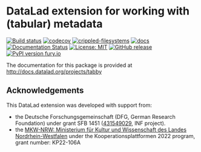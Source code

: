 # DataLad extension for working with (tabular) metadata

[![Build status](https://ci.appveyor.com/api/projects/status/t3ftk4pqorbjuy6c/branch/main?svg=true)](https://ci.appveyor.com/project/mih/datalad-tabby/branch/main)
[![codecov](https://codecov.io/gh/psychoinformatics-de/datalad-tabby/branch/main/graph/badge.svg?token=2P8rak7lSX)](https://codecov.io/gh/psychoinformatics-de/datalad-tabby)
[![crippled-filesystems](https://github.com/psychoinformatics-de/datalad-tabby/workflows/crippled-filesystems/badge.svg)](https://github.com/psychoinformatics-de/datalad-tabby/actions?query=workflow%3Acrippled-filesystems)
[![docs](https://github.com/psychoinformatics-de/datalad-tabby/workflows/docs/badge.svg)](https://github.com/psychoinformatics-de/datalad-tabby/actions?query=workflow%3Adocs)
[![Documentation Status](https://readthedocs.org/projects/datalad-tabby/badge/?version=latest)](http://docs.datalad.org/projects/tabby/en/latest/?badge=latest)
[![License: MIT](https://img.shields.io/badge/License-MIT-yellow.svg)](https://opensource.org/licenses/MIT)
[![GitHub release](https://img.shields.io/github/release/psychoinformatics-de/datalad-tabby.svg)](https://GitHub.com/psychoinformatics-de/datalad-tabby/releases/)
[![PyPI version fury.io](https://badge.fury.io/py/datalad-tabby.svg)](https://pypi.python.org/pypi/datalad-tabby/)

The documentation for this package is provided at http://docs.datalad.org/projects/tabby


## Acknowledgements

This DataLad extension was developed with support from:
- the Deutsche Forschungsgemeinschaft (DFG, German Research Foundation) under grant SFB 1451 ([431549029](https://gepris.dfg.de/gepris/projekt/431549029), INF project).
- the [MKW-NRW: Ministerium für Kultur und Wissenschaft des Landes Nordrhein-Westfalen](https://www.mkw.nrw/) under the Kooperationsplattformen 2022 program, grant number: KP22-106A
